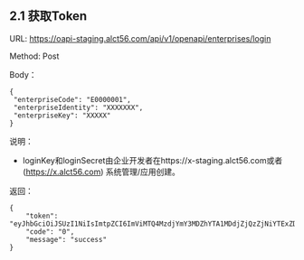 ## 2.1 获取Token

URL: https://oapi-staging.alct56.com/api/v1/openapi/enterprises/login

Method: Post

Body：
```
{
 "enterpriseCode": "E0000001",
 "enterpriseIdentity": "XXXXXXX",
 "enterpriseKey": "XXXXX"
}
```
说明：
* loginKey和loginSecret由企业开发者在https://x-staging.alct56.com或者(https://x.alct56.com) 系统管理/应用创建。

返回：
```
{
    "token": "eyJhbGciOiJSUzI1NiIsImtpZCI6ImViMTQ4MzdjYmY3MDZhYTA1MDdjZjQzZjNiYTExZDE1IiwidHl",
    "code": "0",
    "message": "success"
}
```

